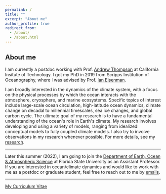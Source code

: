 ```yaml
---
permalink: /
title: ""
excerpt: "About me"
author_profile: true
redirect_from: 
  - /about/
  - /about.html
---
```


About me
------

I am currently a postdoc working with Prof. [Andrew Thompson](http://web.gps.caltech.edu/~andrewt/) at California Insitute of Technology. I got my PhD in 2019 from Scripps Institution of Oceanography, where I was advised by Prof. [Ian Eisenman](http://eisenman.ucsd.edu/).

I am broadly interested in the dynamics of the climate system, with a focus on the physical processes by which the ocean interacts with the atmosphere, cryosphere, and marine ecosystems. Specific topics of interest include large-scale ocean circulation, high-latitude ocean dynamics, climate change on decadal to millennial timescales, sea ice changes, and global carbon cycle. The ultimate goal of my research is to have a fundamental understanding of the ocean's role in Earth's climate. My research involves developing and using a variety of models, ranging from idealized conceptual models to fully coupled climate models. I also try to involve observations in my research whenever possible. For more details, see my [research](https://stsun.github.io/portfolio/).

***
Later this summer (2022), I am going to join the [Department of Earth, Ocean & Atmospheric Science](https://www.eoas.fsu.edu/people/academic-faculty/) at Florida State University as an Assistant Professor. If you are interested in ocean/climate dynamics and would like to work with me as a postdoc or graduate student, feel free to reach out to me by [emails](mailto:shantong@caltech.edu). 

***
[My Curriculum Vitae](https://stsun.github.io/files/cv.pdf)
